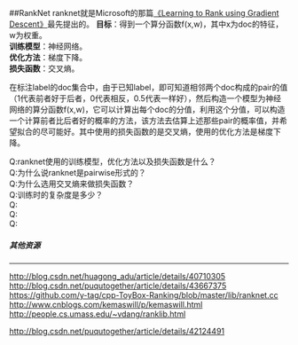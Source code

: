 ##RankNet
ranknet就是Microsoft的那篇[《Learning to Rank using Gradient Descent》](http://research.microsoft.com/en-us/um/people/cburges/papers/ICML_ranking.pdf?WT.mc_id=Blog_MachLearn_General_DI)最先提出的。
**目标**：得到一个算分函数f(x,w)，其中x为doc的特征，w为权重。<br>
**训练模型**：神经网络。<br>
**优化方法**：梯度下降。<br>
**损失函数**：交叉熵。<br>

在标注label的doc集合中，由于已知label，即可知道相邻两个doc构成的pair的值（1代表前者好于后者，0代表相反，0.5代表一样好），然后构造一个模型为神经网络的算分函数f(x,w)，它可以计算出每个doc的分值，利用这个分值，可以构造一个计算前者比后者好的概率的方法，该方法去估算上述那些pair的概率值，并希望拟合的尽可能好。其中使用的损失函数的是交叉熵，使用的优化方法是梯度下降。


Q:ranknet使用的训练模型，优化方法以及损失函数是什么？<br>
Q:为什么说ranknet是pairwise形式的？<br>
Q:为什么选用交叉熵来做损失函数？<br>
Q:训练时的复杂度是多少？<br>
Q:<br>
Q:<br>
Q:<br>



##### 其他资源
------------
http://blog.csdn.net/huagong_adu/article/details/40710305
http://blog.csdn.net/puqutogether/article/details/43667375
https://github.com/y-tag/cpp-ToyBox-Ranking/blob/master/lib/ranknet.cc
http://www.cnblogs.com/kemaswill/p/kemaswill.html
http://people.cs.umass.edu/~vdang/ranklib.html

http://blog.csdn.net/puqutogether/article/details/42124491